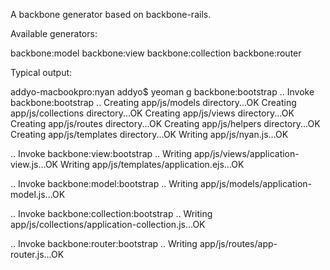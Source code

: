 A backbone generator based on backbone-rails.

Available generators:

backbone:model
backbone:view
backbone:collection
backbone:router

Typical output:

addyo-macbookpro:nyan addyo$ yeoman g backbone:bootstrap
.. Invoke backbone:bootstrap ..
Creating app/js/models directory...OK
Creating app/js/collections directory...OK
Creating app/js/views directory...OK
Creating app/js/routes directory...OK
Creating app/js/helpers directory...OK
Creating app/js/templates directory...OK
Writing app/js/nyan.js...OK

.. Invoke backbone:view:bootstrap ..
Writing app/js/views/application-view.js...OK
Writing app/js/templates/application.ejs...OK

.. Invoke backbone:model:bootstrap ..
Writing app/js/models/application-model.js...OK

.. Invoke backbone:collection:bootstrap ..
Writing app/js/collections/application-collection.js...OK

.. Invoke backbone:router:bootstrap ..
Writing app/js/routes/app-router.js...OK
